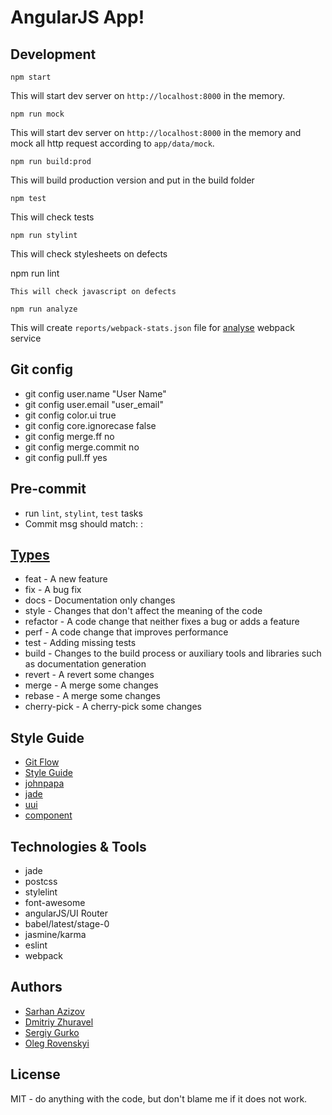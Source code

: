 # AngularJS App!

## Development

```
npm start
```
This will start dev server on `http://localhost:8000` in the memory.

```
npm run mock
```
This will start dev server on `http://localhost:8000` in the memory and mock all http request according to `app/data/mock`.

```
npm run build:prod
```
This will build production version and put in the build folder

```
npm test
```
This will check tests

```
npm run stylint
```
This will check stylesheets on defects  

npm run lint
```
This will check javascript on defects  
```

```
npm run analyze
```
This will create `reports/webpack-stats.json` file for [analyse](https://webpack.github.io/analyse/) webpack service

## Git config

* git config user.name "User Name"
* git config user.email "user_email"
* git config color.ui true
* git config core.ignorecase false
* git config merge.ff no
* git config merge.commit no
* git config pull.ff yes

## Pre-commit
* run `lint`, `stylint`, `test` tasks
* Commit msg should match: <type>: <subject>


## [Types](http://npm.im/commitizen)
* feat - A new feature
* fix - A bug fix
* docs - Documentation only changes
* style - Changes that don't affect the meaning of the code 
* refactor - A code change that neither fixes a bug or adds a feature
* perf - A code change that improves performance
* test - Adding missing tests
* build - Changes to the build process or auxiliary tools and libraries such as documentation generation
* revert - A revert some changes 
* merge - A merge some changes
* rebase - A merge some changes
* cherry-pick -  A cherry-pick some changes

## Style Guide

* [Git Flow](https://habrahabr.ru/post/106912/)
* [Style Guide](https://github.com/toddmotto/angular-styleguide)
* [johnpapa](https://github.com/johnpapa/angular-styleguide/blob/master/a1/README.md)
* [jade](https://pugjs.org/api/migration-v2.html)
* [uui](https://uui.epam.com)
* [component](https://docs.angularjs.org/guide/component)

## Technologies & Tools

* jade
* postcss
* stylelint
* font-awesome
* angularJS/UI Router
* babel/latest/stage-0
* jasmine/karma
* eslint
* webpack

## Authors

* [Sarhan Azizov](https://github.com/Jayser/)
* [Dmitriy Zhuravel](https://github.com/dmZhur)
* [Sergiy Gurko](https://github.com/DStereo)
* [Oleg Rovenskyi](https://github.com/OlegRovenskyi)

## License
MIT - do anything with the code, but don't blame me if it does not work.